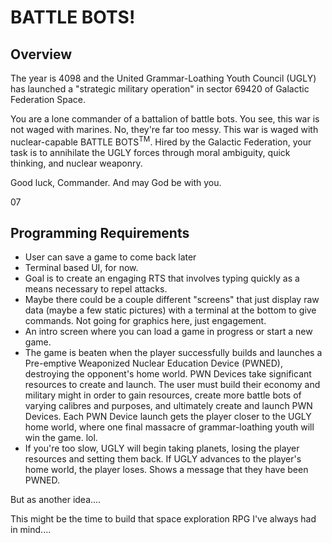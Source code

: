 # BATTLE BOTS!

## Overview

The year is 4098 and the United Grammar-Loathing Youth Council (UGLY) has launched a "strategic military
operation" in sector 69420 of Galactic Federation Space. 

You are a lone commander of a battalion of battle bots. You see, this war is not waged with marines. 
No, they're far too messy. This war is waged with nuclear-capable BATTLE BOTS<sup>TM</sup>. Hired by the 
Galactic Federation, your task is to annihilate the UGLY forces through moral ambiguity, quick thinking, 
and nuclear weaponry. 

Good luck, Commander. And may God be with you.

07

## Programming Requirements

- User can save a game to come back later
- Terminal based UI, for now. 
- Goal is to create an engaging RTS that involves typing quickly as a means necessary to repel attacks.
- Maybe there could be a couple different "screens" that just display raw data (maybe a few static pictures) with a 
terminal at the bottom to give commands. Not going for graphics here, just engagement.
- An intro screen where you can load a game in progress or start a new game. 
- The game is beaten when the player successfully builds and launches a Pre-emptive Weaponized Nuclear Education 
Device (PWNED), destroying the opponent's home world. PWN Devices take significant resources to create and launch. 
The user must build their economy and military might in order to gain resources, create more battle bots of varying 
calibres and purposes, and ultimately create and launch PWN Devices. Each PWN Device launch gets the player closer
to the UGLY home world, where one final massacre of grammar-loathing youth will win the game. lol.
- If you're too slow, UGLY will begin taking planets, losing the player resources and setting them back.
If UGLY advances to the player's home world, the player loses. Shows a message that they have been PWNED.


But as another idea....

This might be the time to build that space exploration RPG I've always had in mind....




